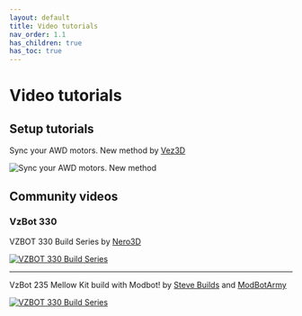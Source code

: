 ```yaml
---
layout: default
title: Video tutorials
nav_order: 1.1
has_children: true
has_toc: true
---
```


# Video tutorials

## Setup tutorials

Sync your AWD motors. New method by [Vez3D](https://www.youtube.com/@Vez3D)

![Sync your AWD motors. New method](https://www.youtube.com/watch?v=so9oqJyirKY)

## Community videos

### VzBot 330

VZBOT 330 Build Series by [Nero3D](https://www.youtube.com/@Nero3D)

[![VZBOT 330 Build Series](https://i.ytimg.com/vi/6AWp51VLdFo/hqdefault.jpg?sqp=-oaymwEXCNACELwBSFryq4qpAwkIARUAAIhCGAE=&rs=AOn4CLC6EPeU9kcI3INQANQVNRmYLqKLVQ)](https://www.youtube.com/playlist?list=PL7zrGeKp_8CRIczzFcG-8uAGAYj0tShMl)

---

VzBot 235 Mellow Kit build with Modbot! by [Steve Builds](https://www.youtube.com/@SteveBuilds) and [ModBotArmy](https://www.youtube.com/@ModBotArmyy)

[![VZBOT 330 Build Series](https://i.ytimg.com/vi/o7YCktseQC8/hqdefault.jpg?sqp=-oaymwEXCNACELwBSFryq4qpAwkIARUAAIhCGAE=&rs=AOn4CLDjwzbjfvC1BIXpChvK5qwAWDciJw)](https://www.youtube.com/playlist?list=PL0fUJbigELQOkBFWIUBCgkkMApUrXbBgl)

